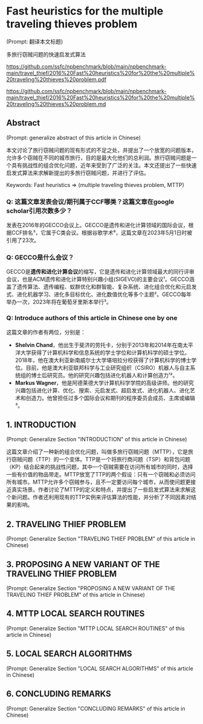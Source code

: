 # Fast heuristics for the multiple traveling thieves problem

(Prompt: 翻译本文标题)

多旅行窃贼问题的快速启发式算法

https://github.com/ssfc/npbenchmark/blob/main/npbenchmark-main/travel_thief/2016%20Fast%20heuristics%20for%20the%20multiple%20traveling%20thieves%20problem.pdf

https://github.com/ssfc/npbenchmark/blob/main/npbenchmark-main/travel_thief/2016%20Fast%20heuristics%20for%20the%20multiple%20traveling%20thieves%20problem.md

## Abstract

(Prompt: generalize abstract of this article in Chinese)

本文讨论了旅行窃贼问题的现有形式的不足之处，并提出了一个放宽的问题版本，允许多个窃贼在不同的城市旅行，目的是最大化他们的总利润。旅行窃贼问题是一个具有挑战性的组合优化问题，近年来受到了广泛的关注。本文还提出了一些快速启发式算法来求解新提出的多旅行窃贼问题，并进行了评估。

Keywords: Fast heuristics => (multiple traveling thieves problem, MTTP)

### Q: 这篇文章发表会议/期刊属于CCF哪类？这篇文章在google scholar引用次数多少？

发表在2016年的GECCO会议上。GECCO是遗传和进化计算领域的国际会议，根据CCF排名³，它属于C类会议。根据谷歌学术⁸，这篇文章在2023年5月1日时被引用了23次。

### Q: GECCO是什么会议？

GECCO是**遗传和进化计算会议**的缩写，它是遗传和进化计算领域最大的同行评审会议，也是ACM遗传和进化计算特别兴趣小组(SIGEVO)的主要会议¹。GECCO涵盖了遗传算法、遗传编程、蚁群优化和群智能、复杂系统、进化组合优化和元启发式、进化机器学习、进化多目标优化、进化数值优化等多个主题²。GECCO每年举办一次，2023年将在葡萄牙里斯本举行³。

### Q: Introduce authors of this article in Chinese one by one

这篇文章的作者有两位，分别是：

- **Shelvin Chand**，他出生于斐济的劳托卡，分别于2013年和2014年在南太平洋大学获得了计算机科学和信息系统的学士学位和计算机科学的硕士学位。2018年，他在澳大利亚新南威尔士大学堪培拉分校获得了计算机科学的博士学位。目前，他是澳大利亚联邦科学与工业研究组织（CSIRO）机器人与自主系统组的博士后研究员。他的研究兴趣包括进化机器人和计算创造力¹²。
- **Markus Wagner**，他是阿德莱德大学计算机科学学院的高级讲师。他的研究兴趣包括进化计算、优化、搜索、元启发式、超启发式、进化机器人、进化艺术和创造力。他曾担任过多个国际会议和期刊的程序委员会成员、主席或编辑³。

## 1. INTRODUCTION

(Prompt: Generalize Section "INTRODUCTION" of this article in Chinese)

这篇文章介绍了一种新的组合优化问题，叫做多旅行窃贼问题（MTTP），它是旅行窃贼问题（TTP）的一个变体。TTP是一个将旅行商问题（TSP）和背包问题（KP）结合起来的挑战性问题，其中一个窃贼需要在访问所有城市的同时，选择一些有价值的物品带走。MTTP放宽了TTP的两个假设：只有一个窃贼和必须访问所有城市。MTTP允许多个窃贼参与，且不一定要访问每个城市，从而使问题更接近真实场景。作者讨论了MTTP的定义和特点，并提出了一些启发式算法来求解这个新问题。作者还利用现有的TTP实例来评估算法的性能，并分析了不同因素对结果的影响。

## 2. TRAVELING THIEF PROBLEM

(Prompt: Generalize Section "TRAVELING THIEF PROBLEM" of this article in Chinese)

## 3. PROPOSING A NEW VARIANT OF THE TRAVELING THIEF PROBLEM

(Prompt: Generalize Section "PROPOSING A NEW VARIANT OF THE TRAVELING THIEF PROBLEM" of this article in Chinese)

## 4. MTTP LOCAL SEARCH ROUTINES

(Prompt: Generalize Section "MTTP LOCAL SEARCH ROUTINES" of this article in Chinese)

## 5. LOCAL SEARCH ALGORITHMS

(Prompt: Generalize Section "LOCAL SEARCH ALGORITHMS" of this article in Chinese)

## 6. CONCLUDING REMARKS

(Prompt: Generalize Section "CONCLUDING REMARKS" of this article in Chinese)